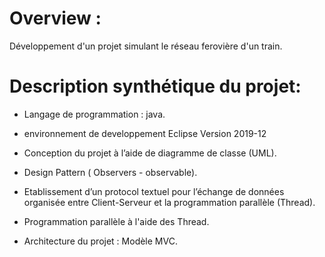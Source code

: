 # Overview :


Développement d'un projet simulant le réseau ferovière d'un train.

# Description synthétique du projet:

  - Langage de programmation : java. 
      
  - environnement de developpement  Eclipse   Version 2019-12
      
  - Conception du projet à l’aide de diagramme de classe (UML).
      
  - Design Pattern ( Observers - observable).
      
  - Etablissement d’un protocol textuel pour l’échange de données    organisée entre Client-Serveur et la  programmation           parallèle (Thread).
      
  - Programmation parallèle à l'aide des Thread.
      
  - Architecture du projet  : Modèle MVC.

        
    

